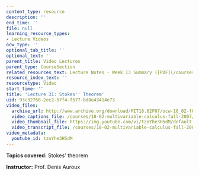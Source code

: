 ```yaml
---
content_type: resource
description: ''
end_time: ''
file: null
learning_resource_types:
- Lecture Videos
ocw_type: ''
optional_tab_title: ''
optional_text: ''
parent_title: Video Lectures
parent_type: CourseSection
related_resources_text: Lecture Notes - Week 13 Summary ([PDF](/courses/18-02-multivariable-calculus-fall-2007/resources/lec_week13))
resource_index_text: ''
resourcetype: Video
start_time: ''
title: 'Lecture 31: Stokes'' Theorem'
uid: 93c32768-2ec2-57f4-f577-bd8e43414e73
video_files:
  archive_url: http://www.archive.org/download/MIT18.02F07/ocw-18_02-f07-lec31_300k.mp4
  video_captions_file: /courses/18-02-multivariable-calculus-fall-2007/93d5771d8eb85a22b210f8f33f0d59c3_tzoYhe3H5dM.vtt
  video_thumbnail_file: https://img.youtube.com/vi/tzoYhe3H5dM/default.jpg
  video_transcript_file: /courses/18-02-multivariable-calculus-fall-2007/d75a92f2ebc39b076c050d16c6171db3_tzoYhe3H5dM.pdf
video_metadata:
  youtube_id: tzoYhe3H5dM
---
```


**Topics covered:** Stokes' theorem

**Instructor:** Prof. Denis Auroux

